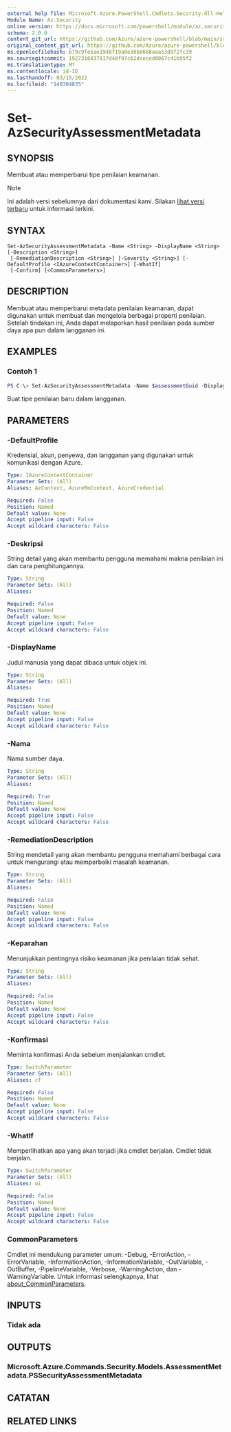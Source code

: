 ```yaml
---
external help file: Microsoft.Azure.PowerShell.Cmdlets.Security.dll-Help.xml
Module Name: Az.Security
online version: https://docs.microsoft.com/powershell/module/az.security/Set-AzSecurityAssessmentMetadata
schema: 2.0.0
content_git_url: https://github.com/Azure/azure-powershell/blob/main/src/Security/Security/help/Set-AzSecurityAssessmentMetadata.md
original_content_git_url: https://github.com/Azure/azure-powershell/blob/main/src/Security/Security/help/Set-AzSecurityAssessmentMetadata.md
ms.openlocfilehash: b79c9fe5ae1948f19a0e30b8688aea53d9f2fc39
ms.sourcegitcommit: 1927316437817d48f97c62dceced0067c41b95f2
ms.translationtype: MT
ms.contentlocale: id-ID
ms.lasthandoff: 03/15/2022
ms.locfileid: "140304835"
---
```

# Set-AzSecurityAssessmentMetadata

## SYNOPSIS
Membuat atau memperbarui tipe penilaian keamanan.

> [!NOTE]
>Ini adalah versi sebelumnya dari dokumentasi kami. Silakan [lihat versi terbaru](/powershell/module/az.security/set-azsecurityassessmentmetadata) untuk informasi terkini.

## SYNTAX

```
Set-AzSecurityAssessmentMetadata -Name <String> -DisplayName <String> [-Description <String>]
 [-RemediationDescription <String>] [-Severity <String>] [-DefaultProfile <IAzureContextContainer>] [-WhatIf]
 [-Confirm] [<CommonParameters>]
```

## DESCRIPTION
Membuat atau memperbarui metadata penilaian keamanan, dapat digunakan untuk membuat dan mengelola berbagai properti penilaian.
Setelah tindakan ini, Anda dapat melaporkan hasil penilaian pada sumber daya apa pun dalam langganan ini.

## EXAMPLES

### Contoh 1
```powershell
PS C:\> Set-AzSecurityAssessmentMetadata -Name $assessmentGuid -DisplayName "Resource should be secured" -Severity "High" -Description "The resource should be secured according to my company's security policy"
```

Buat tipe penilaian baru dalam langganan.

## PARAMETERS

### -DefaultProfile
Kredensial, akun, penyewa, dan langganan yang digunakan untuk komunikasi dengan Azure.

```yaml
Type: IAzureContextContainer
Parameter Sets: (All)
Aliases: AzContext, AzureRmContext, AzureCredential

Required: False
Position: Named
Default value: None
Accept pipeline input: False
Accept wildcard characters: False
```

### -Deskripsi
String detail yang akan membantu pengguna memahami makna penilaian ini dan cara penghitungannya.

```yaml
Type: String
Parameter Sets: (All)
Aliases:

Required: False
Position: Named
Default value: None
Accept pipeline input: False
Accept wildcard characters: False
```

### -DisplayName
Judul manusia yang dapat dibaca untuk objek ini.

```yaml
Type: String
Parameter Sets: (All)
Aliases:

Required: True
Position: Named
Default value: None
Accept pipeline input: False
Accept wildcard characters: False
```

### -Nama
Nama sumber daya.

```yaml
Type: String
Parameter Sets: (All)
Aliases:

Required: True
Position: Named
Default value: None
Accept pipeline input: False
Accept wildcard characters: False
```

### -RemediationDescription
String mendetail yang akan membantu pengguna memahami berbagai cara untuk mengurangi atau memperbaiki masalah keamanan.

```yaml
Type: String
Parameter Sets: (All)
Aliases:

Required: False
Position: Named
Default value: None
Accept pipeline input: False
Accept wildcard characters: False
```

### -Keparahan
Menunjukkan pentingnya risiko keamanan jika penilaian tidak sehat.

```yaml
Type: String
Parameter Sets: (All)
Aliases:

Required: False
Position: Named
Default value: None
Accept pipeline input: False
Accept wildcard characters: False
```

### -Konfirmasi
Meminta konfirmasi Anda sebelum menjalankan cmdlet.

```yaml
Type: SwitchParameter
Parameter Sets: (All)
Aliases: cf

Required: False
Position: Named
Default value: None
Accept pipeline input: False
Accept wildcard characters: False
```

### -WhatIf
Memperlihatkan apa yang akan terjadi jika cmdlet berjalan.
Cmdlet tidak berjalan.

```yaml
Type: SwitchParameter
Parameter Sets: (All)
Aliases: wi

Required: False
Position: Named
Default value: None
Accept pipeline input: False
Accept wildcard characters: False
```

### CommonParameters
Cmdlet ini mendukung parameter umum: -Debug, -ErrorAction, -ErrorVariable, -InformationAction, -InformationVariable, -OutVariable, -OutBuffer, -PipelineVariable, -Verbose, -WarningAction, dan -WarningVariable. Untuk informasi selengkapnya, lihat [about_CommonParameters](http://go.microsoft.com/fwlink/?LinkID=113216).

## INPUTS

### Tidak ada

## OUTPUTS

### Microsoft.Azure.Commands.Security.Models.AssessmentMetadata.PSSecurityAssessmentMetadata

## CATATAN

## RELATED LINKS
